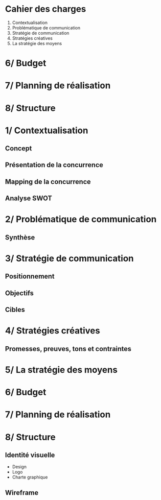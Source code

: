 # Cahier des charges #

 1. Contextualisation
 2. Problématique de communication
 3. Stratégie de communication
 4. Stratégies créatives
 5. La stratégie des moyens

# 6/ Budget

# 7/ Planning de réalisation

# 8/ Structure
# 1/ Contextualisation
## Concept

## Présentation de la concurrence

## Mapping de la concurrence

## Analyse SWOT


# 2/ Problématique de communication

## Synthèse

# 3/ Stratégie de communication

## Positionnement

## Objectifs

## Cibles

# 4/ Stratégies créatives

## Promesses, preuves, tons et contraintes

# 5/ La stratégie des moyens

# 6/ Budget

# 7/ Planning de réalisation

# 8/ Structure

## Identité visuelle
- Design
- Logo
- Charte graphique

## Wireframe
